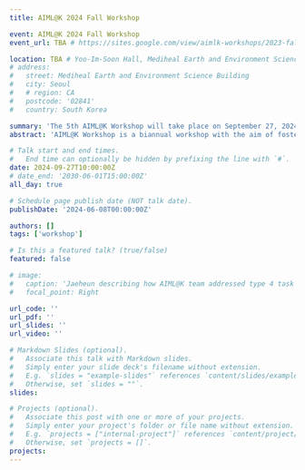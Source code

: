 ```yaml
---
title: AIML@K 2024 Fall Workshop

event: AIML@K 2024 Fall Workshop
event_url: TBA # https://sites.google.com/view/aimlk-workshops/2023-fall

location: TBA # Yoo-Im-Soon Hall, Mediheal Earth and Environment Science Building
# address:
#   street: Mediheal Earth and Environment Science Building
#   city: Seoul
#   # region: CA
#   postcode: '02841'
#   country: South Korea

summary: 'The 5th AIML@K Workshop will take place on September 27, 2024'
abstract: 'AIML@K Workshop is a biannual workshop with the aim of fostering graduate student research presentation and discussion. Undergraduates, postdoctoral researchers and faculty members are also welcome to the workshop. In this particular event, students under the supervision of Prof. Seung Sang Oh will be participating as well.'

# Talk start and end times.
#   End time can optionally be hidden by prefixing the line with `#`.
date: 2024-09-27T10:00:00Z
# date_end: '2030-06-01T15:00:00Z'
all_day: true

# Schedule page publish date (NOT talk date).
publishDate: '2024-06-08T00:00:00Z'

authors: []
tags: ['workshop']

# Is this a featured talk? (true/false)
featured: false

# image:
#   caption: 'Jaeheun describing how AIML@K team addressed type 4 task'
#   focal_point: Right

url_code: ''
url_pdf: ''
url_slides: ''
url_video: ''

# Markdown Slides (optional).
#   Associate this talk with Markdown slides.
#   Simply enter your slide deck's filename without extension.
#   E.g. `slides = "example-slides"` references `content/slides/example-slides.md`.
#   Otherwise, set `slides = ""`.
slides:

# Projects (optional).
#   Associate this post with one or more of your projects.
#   Simply enter your project's folder or file name without extension.
#   E.g. `projects = ["internal-project"]` references `content/project/deep-learning/index.md`.
#   Otherwise, set `projects = []`.
projects:
---
```


<!-- 
Slides can be added in a few ways:

- **Create** slides using Wowchemy's [_Slides_](https://docs.hugoblox.com/managing-content/#create-slides) feature and link using `slides` parameter in the front matter of the talk file
- **Upload** an existing slide deck to `static/` and link using `url_slides` parameter in the front matter of the talk file
- **Embed** your slides (e.g. Google Slides) or presentation video on this page using [shortcodes](https://docs.hugoblox.com/writing-markdown-latex/).

Further event details, including page elements such as image galleries, can be added to the body of this page. -->
